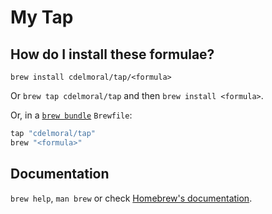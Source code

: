 # My Tap

## How do I install these formulae?

`brew install cdelmoral/tap/<formula>`

Or `brew tap cdelmoral/tap` and then `brew install <formula>`.

Or, in a [`brew bundle`](https://github.com/Homebrew/homebrew-bundle) `Brewfile`:

```ruby
tap "cdelmoral/tap"
brew "<formula>"
```

## Documentation

`brew help`, `man brew` or check [Homebrew's documentation](https://docs.brew.sh).
